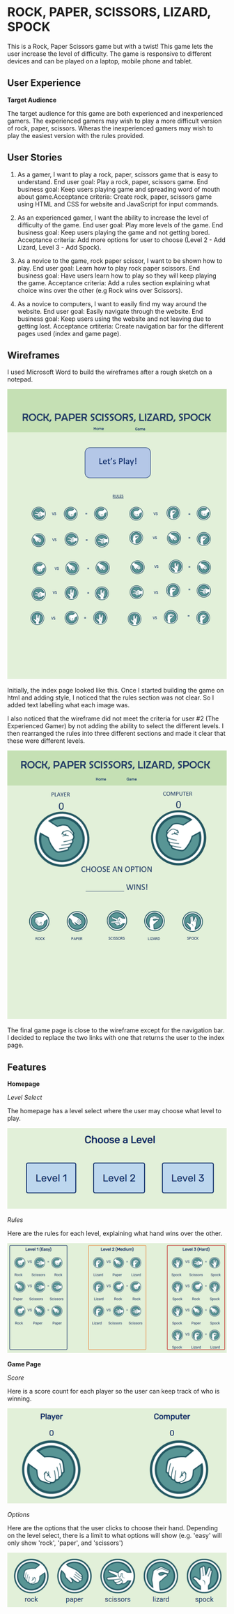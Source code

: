 # ROCK, PAPER, SCISSORS, LIZARD, SPOCK

This is a Rock, Paper Scissors game but with a twist! This game lets the user increase the level of difficulty. The game is responsive to different devices and can be played on a laptop, mobile phone and tablet.

## User Experience

**Target Audience**

The target audience for this game are both experienced and inexperienced gamers. The experienced gamers may wish to play a more difficult version of rock, paper, scissors. Wheras the inexperienced gamers may wish to play the easiest version with the rules provided.

## User Stories

1. As a gamer, I want to play a rock, paper, scissors game that is easy to understand. End user goal: Play a rock, paper, scissors game. End business goal: Keep users playing game and spreading word of mouth about game.Acceptance criteria: Create rock, paper, scissors game using HTML and CSS for website and JavaScript for input commands.

2. As an experienced gamer, I want the ability to increase the level of difficulty of the game. End user goal: Play more levels of the game. End business goal: Keep users playing the game and not getting bored. Acceptance criteria: Add more options for user to choose (Level 2 - Add Lizard, Level 3 - Add Spock).

3. As a novice to the game, rock paper scissor, I want to be shown how to play. End user goal: Learn how to play rock paper scissors. End business goal: Have users learn how to play so they will keep playing the game. Acceptance criteria: Add a rules section explaining what choice wins over the other (e.g Rock wins over Scissors).

4. As a novice to computers, I want to easily find my way around the website. End user goal: Easily navigate through the website. End business goal: Keep users using the website and not leaving due to getting lost. Acceptance crtiteria: Create navigation bar for the different pages used (index and game page).

## Wireframes

I used Microsoft Word to build the wireframes after a rough sketch on a notepad.

![Index Wireframe](assets/images/screenshots/wireframe-index.png)

Initially, the index page looked like this. Once I started building the game on html and adding style, I noticed that the rules section was not clear. So I added text labelling what each image was.

I also noticed that the wireframe did not meet the criteria for user #2 (The Experienced Gamer) by not adding the ability to select the different levels. I then rearranged the rules into three different sections and made it clear that these were different levels.

![Game Wireframe](assets/images/screenshots/wireframe-game.png)

The final game page is close to the wireframe except for the navigation bar. I decided to replace the two links with one that returns the user to the index page.

## Features

**Homepage**

*Level Select*

The homepage has a level select where the user may choose what level to play.

![Level Select](assets/images/screenshots/levels.png)

*Rules*

Here are the rules for each level, explaining what hand wins over the other.

![Rules](assets/images/screenshots/all-rules.png)

**Game Page**

*Score*

Here is a score count for each player so the user can keep track of who is winning.

![Score](assets/images/screenshots/score.png)

*Options*

Here are the options that the user clicks to choose their hand. Depending on the level select, there is a limit to what options will show (e.g. 'easy' will only show 'rock', 'paper', and 'scissors')

![Options](assets/images/screenshots/all-hands.png)